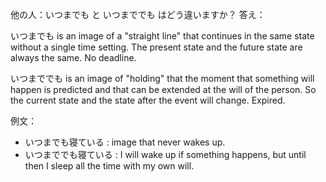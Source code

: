 他の人：いつまでも と いつまででも はどう違いますか？
答え：

いつまでも is an image of a "straight line" that continues in the same state without a single time setting. The present state and the future state are always the same. No deadline.

いつまででも is an image of "holding" that the moment that something will happen is predicted and that can be extended at the will of the person. So the current state and the state after the event will change. Expired.

例文：
- いつまでも寝ている : image that never wakes up.
- いつまででも寝ている : I will wake up if something happens, but until then I sleep all the time with my own will.



